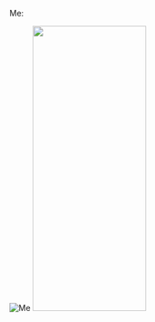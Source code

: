 Me:


![Me](https://i.pinimg.com/736x/93/10/fa/9310fa628e790e136226e22e53fa7f69.jpg)
<img src="https://i.pinimg.com/736x/93/10/fa/9310fa628e790e136226e22e53fa7f69.jpg" width="200" height="500">
